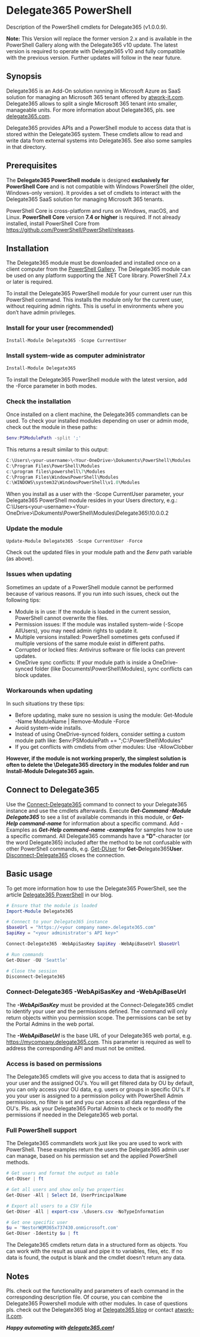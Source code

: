# Delegate365 PowerShell

Description of the PowerShell cmdlets for Delegate365 (v1.0.0.9). 

**Note:** This Version will replace the former version 2.x and is available in the PowerShell Gallery along with the Delegate365 v10 update. The latest  version is required to operate with Delegate365 v10 and fully compatible with the previous version. Further updates will follow in the near future.

## Synopsis

Delegate365 is an Add-On solution running in Microsoft Azure as SaaS solution for managing an Microsoft 365 tenant offered by [atwork-it.com](https://www.atwork-it.com/). Delegate365 allows to split a single Microsoft 365 tenant into smaller, manageable units. For more information about Delegate365, pls. see [delegate365.com](https://www.delegate365.com/).

Delegate365 provides APIs and a PowerShell module to access data that is stored within the Delegate365 system.
These cmdlets allow to read and write data from external systems into Delegate365. See also some samples in that directory.

## Prerequisites

The **Delegate365 PowerShell module** is designed **exclusively for PowerShell Core** and is not compatible with Windows PowerShell (the older, Windows-only version). It provides a set of cmdlets to interact with the Delegate365 SaaS solution for managing Microsoft 365 tenants.

PowerShell Core is cross-platform and runs on Windows, macOS, and Linux. **PowerShell Core** version **7.4 or higher** is required.
If not already installed, install PowerShell Core from https://github.com/PowerShell/PowerShell/releases.

## Installation

The Delegate365 module must be downloaded and installed once on a client computer from the [PowerShell Gallery](https://powershellgallery.com/packages/Delegate365/). The Delegate365 module can be used on any platform supporting the .NET Core library. PowerShell 7.4.x or later is required.  

To install the Delegate365 PowerShell module for your current user run this PowerShell command. This installs the module only for the current user, without requiring admin rights. This is useful in environments where you don’t have admin privileges.

### Install for your user (recommended)

```powershell
Install-Module Delegate365 -Scope CurrentUser
```

### Install system-wide as computer administrator

```powershell
Install-Module Delegate365
```

To install the Delegate365 PowerShell module with the latest version, add the -Force parameter in both modes.

### Check the installation

Once installed on a client machine, the Delegate365 commandlets can be used. To check your installed modules depending on user or admin mode, check out the module in these paths:

```powershell
$env:PSModulePath -split ';'
```

This returns a result similar to this output:

```powershell
C:\Users\<your-username>\<Your-OneDrive>\Dokuments\PowerShell\Modules
C:\Program Files\PowerShell\Modules
c:\program files\powershell\7\Modules
C:\Program Files\WindowsPowerShell\Modules
C:\WINDOWS\system32\WindowsPowerShell\v1.0\Modules
```

When you install as a user with the -Scope CurrentUser parameter, your Delegate365 PowerShell module resides in your Users directory, e.g.:  
C:\Users\<your-username>\<Your-OneDrive>\Dokuments\PowerShell\Modules\Delegate365\10.0.0.2

### Update the module

```powershell
Update-Module Delegate365 -Scope CurrentUser -Force
```

Check out the updated files in your module path and the *$env* path variable (as above).

### Issues when updating

Sometimes an update of a PowerShell module cannot be performed because of various reasons. If you run into such issues, check out the following tips:

- Module is in use: If the module is loaded in the current session, PowerShell cannot overwrite the files.
- Permission issues: If the module was installed system-wide (-Scope AllUsers), you may need admin rights to update it.
- Multiple versions installed: PowerShell sometimes gets confused if multiple versions of the same module exist in different paths.
- Corrupted or locked files: Antivirus software or file locks can prevent updates.
- OneDrive sync conflicts: If your module path is inside a OneDrive-synced folder (like Documents\PowerShell\Modules), sync conflicts can block updates.

### Workarounds when updating

In such situations try these tips:

- Before updating, make sure no session is using the module: Get-Module -Name ModuleName | Remove-Module -Force
- Avoid system-wide installs.
- Instead of using OneDrive-synced folders, consider setting a custom module path like: $env:PSModulePath += ";C:\PowerShell\Modules"
- If you get conflicts with cmdlets from other modules: Use -AllowClobber

**However, if the module is not working properly, the simplest solution is often to delete the \Delegate365 directory in the modules folder and run Install-Module Delegate365 again.**

## Connect to Delegate365

Use the [Connect-Delegate365](Connect-Delegate365.md) command to connect to your Delegate365 instance and use the cmdlets afterwards.
Execute ***Get-Command -Module Delegate365*** to see a list of available commands in this module, or ***Get-Help command-name*** for information about a specific command. Add -Examples as ***Get-Help command-name -examples*** for samples how to use a specific command. All Delegate365 commands have a **"D"**-character (or the word Delegate365) included after the method to be not confusable with other PowerShell commands, e.g. [Get-DUser](Get-DUser.md) for **Get-D**elegate365**User**. [Disconnect-Delegate365](Disconnect-Delegate365.md) closes the connection.

## Basic usage

To get more information how to use the Delegate365 PowerShell, see the article [Delegate365 PowerShell](https://blog.atwork.at/post/Delegate365-PowerShell) in our blog.

```powershell
# Ensure that the module is loaded
Import-Module Delegate365

# Connect to your Delegate365 instance
$baseUrl = "https://<your company name>.delegate365.com"
$apiKey = "<your administrator's API key>"

Connect-Delegate365 -WebApiSasKey $apiKey -WebApiBaseUrl $baseUrl

# Run commands
Get-DUser -OU 'Seattle'

# Close the session
Disconnect-Delegate365
```

### Connect-Delegate365 -WebApiSasKey and -WebApiBaseUrl

The ***-WebApiSasKey*** must be provided at the Connect-Delegate365 cmdlet to identify your user and the permissions defined. The command will only return objects within you permission scope. The permissions can be set by the Portal Admins in the web portal.

The ***-WebApiBaseUrl*** is the base URL of your Delegate365 web portal, e.g. https://mycompany.delegate365.com. This parameter is required as well to address the corresponding API and must not be omitted.

### Access is based on permissions

The Delegate365 cmdlets will give you access to data that is assigned to your user and the assigned OU's. You will get filtered data by OU by default, you can only access your OU data, e.g. users or groups in specific OU's.
If you your user is assigned to a permission policy with PowerShell Admin permissions, no filter is set and you can access all data regardless of the OU's. Pls. ask your Delegate365 Portal Admin to check or to modify the permissions if needed in the Delegate365 web portal.

### Full PowerShell support

The Delegate365 commandlets work just like you are used to work with PowerShell. These examples return the users the Delegate365 admin user can manage, based on his permission set and the applied PowerShell methods.

```powershell
# Get users and format the output as table
Get-DUser | ft

# Get all users and show only two properties
Get-DUser -All | Select Id, UserPrincipalName

# Export all users to a CSV file
Get-DUser -All | export-csv .\dusers.csv -NoTypeInformation

# Get one specific user
$u = 'NestorW@M365x737430.onmicrosoft.com'
Get-DUser -Identity $u | ft
```

The Delegate365 cmdlets return data in a structured form as objects. You can work with the result as usual and pipe it to variables, files, etc. If no data is found, the output is blank and the cmdlet doesn't return any data.

## Notes

Pls. check out the functionality and parameters of each command in the corresponding description file. Of course, you can combine the Delegate365 Powershell module with other modules. In case of questions pls. check out the Delegate365 blog at [Delegate365 blog](http://blog.atwork.at/category/Delegate365) or contact [atwork-it.com](https://www.atwork-it.com/).

***Happy automating with [delegate365.com](https://www.delegate365.com/)!***
